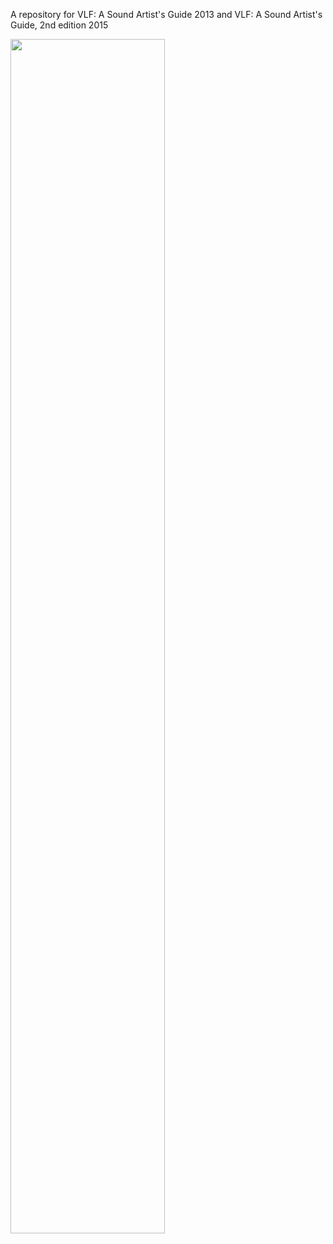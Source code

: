 A repository for VLF: A Sound Artist's Guide 2013 and VLF: A Sound Artist's Guide, 2nd edition 2015

<img src="https://raw.githubusercontent.com/atarilover123/VLF-A-Sound-Artist-s-Guide/refs/heads/main/VLF%20cover.png" width="70%"> 

